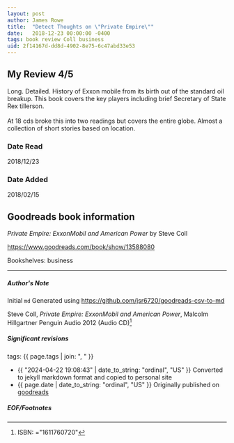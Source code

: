 ```yaml
---
layout: post
author: James Rowe
title:  "Detect Thoughts on \"Private Empire\""
date:   2018-12-23 00:00:00 -0400
tags: book review Coll business
uid: 2f14167d-dd8d-4902-8e75-6c47abd33e53
---
```


<!-- highly dependent on how you personally use jekyll templates, and how you want this to show up -->
<!-- escape any jekyll keys with double brackets -->

## My Review 4/5

Long. Detailed. History of Exxon mobile from its birth out of the standard oil breakup. This book covers the key players including brief Secretary of State Rex tillerson. <br/><br/>At 18 cds broke this into two readings but covers the entire globe. Almost a collection of short stories based on location. 

### Date Read
2018/12/23

### Date Added
2018/02/15

## Goodreads book information

*Private Empire: ExxonMobil and American Power* by Steve Coll

https://www.goodreads.com/book/show/13588080

Bookshelves: business

---

##### Author's Note

Initial `md` Generated using https://github.com/jsr6720/goodreads-csv-to-md

Steve Coll, *Private Empire: ExxonMobil and American Power*, Malcolm Hillgartner Penguin Audio 2012 (Audio CD)[^1]

##### Significant revisions

tags: {{ page.tags | join: ", " }} <!-- todo move this somewhere -->

- {{ "2024-04-22 19:08:43" | date_to_string: "ordinal", "US" }} Converted to jekyll markdown format and copied to personal site
- {{ page.date | date_to_string: "ordinal", "US" }} Originally published on [goodreads](https://www.goodreads.com)

##### EOF/Footnotes

[^1]: ISBN: ="1611760720"